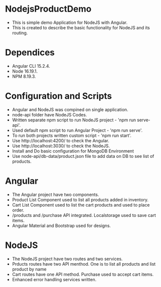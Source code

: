 # NodejsProductDemo

* This is simple demo Application for NodeJS with Angular.
* This is created to describe the basic functionality for NodeJS and its routing.

# Dependices
* Angular CLI 15.2.4.
* Node 16.19.1.
* NPM 8.19.3.

# Configuration and Scripts
* Angular and NodeJS was compined on single application.
* node-api folder have NodeJS Codes.
* Written separate npm script to run NodeJS project - 'npm run serve-api'.
* Used default npm script to run Angular Project - 'npm run serve'.
* To run both projects written custom script - 'npm run start'.
* Use http://localhost:4200/ to check the Angular.
* Use http://localhost:3030/ to check the NodeJS.
* Install and Do basic configuration for MongoDB Environment
* Use node-api/db-data/product.json file to add data on DB to see list of products.

# Angular
* The Angular project have two components. 
* Product List Component used to list all products added in inventory.
* Cart List Component used to list the cart products and used to place order.
* /products and /purchase API integrated. Localstorage used to save cart items.
* Angular Material and Bootstrap used for designs.

# NodeJS
* The NodeJS project have two routes and two services.
* Prducts routes have two API menthod. One is to list all products and list product by name
* Cart routes have one API method. Purchase used to accept cart items.
* Enhanced error handling services written.

